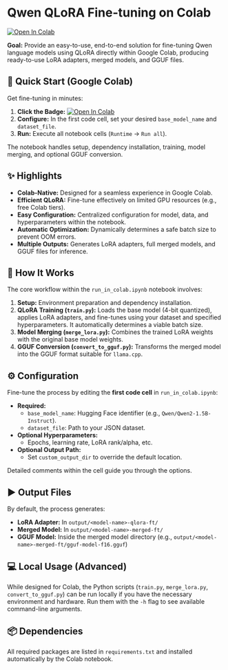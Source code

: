 # Qwen QLoRA Fine-tuning on Colab

[![Open In Colab](https://colab.research.google.com/assets/colab-badge.svg)](https://colab.research.google.com/github/shuakami/echoheart_demo/blob/master/run_in_colab.ipynb)

**Goal:** Provide an easy-to-use, end-to-end solution for fine-tuning Qwen language models using QLoRA directly within Google Colab, producing ready-to-use LoRA adapters, merged models, and GGUF files.

## 🚀 Quick Start (Google Colab)

Get fine-tuning in minutes:

1.  **Click the Badge:** [![Open In Colab](https://colab.research.google.com/assets/colab-badge.svg)](https://colab.research.google.com/github/shuakami/echoheart_demo/blob/master/run_in_colab.ipynb)
2.  **Configure:** In the first code cell, set your desired `base_model_name` and `dataset_file`.
3.  **Run:** Execute all notebook cells (`Runtime` -> `Run all`).

The notebook handles setup, dependency installation, training, model merging, and optional GGUF conversion.

## ✨ Highlights

- **Colab-Native:** Designed for a seamless experience in Google Colab.
- **Efficient QLoRA:** Fine-tune effectively on limited GPU resources (e.g., free Colab tiers).
- **Easy Configuration:** Centralized configuration for model, data, and hyperparameters within the notebook.
- **Automatic Optimization:** Dynamically determines a safe batch size to prevent OOM errors.
- **Multiple Outputs:** Generates LoRA adapters, full merged models, and GGUF files for inference.

## 🔧 How It Works

The core workflow within the `run_in_colab.ipynb` notebook involves:

1.  **Setup:** Environment preparation and dependency installation.
2.  **QLoRA Training (`train.py`):** Loads the base model (4-bit quantized), applies LoRA adapters, and fine-tunes using your dataset and specified hyperparameters. It automatically determines a viable batch size.
3.  **Model Merging (`merge_lora.py`):** Combines the trained LoRA weights with the original base model weights.
4.  **GGUF Conversion (`convert_to_gguf.py`):** Transforms the merged model into the GGUF format suitable for `llama.cpp`.

## ⚙️ Configuration

Fine-tune the process by editing the **first code cell** in `run_in_colab.ipynb`:

- **Required:**
  - `base_model_name`: Hugging Face identifier (e.g., `Qwen/Qwen2-1.5B-Instruct`).
  - `dataset_file`: Path to your JSON dataset.
- **Optional Hyperparameters:**
  - Epochs, learning rate, LoRA rank/alpha, etc.
- **Optional Output Path:**
  - Set `custom_output_dir` to override the default location.

Detailed comments within the cell guide you through the options.

## ▶️ Output Files

By default, the process generates:

- **LoRA Adapter:** In `output/<model-name>-qlora-ft/`
- **Merged Model:** In `output/<model-name>-merged-ft/`
- **GGUF Model:** Inside the merged model directory (e.g., `output/<model-name>-merged-ft/gguf-model-f16.gguf`)

## 💻 Local Usage (Advanced)

While designed for Colab, the Python scripts (`train.py`, `merge_lora.py`, `convert_to_gguf.py`) can be run locally if you have the necessary environment and hardware. Run them with the `-h` flag to see available command-line arguments.

## 📦 Dependencies

All required packages are listed in `requirements.txt` and installed automatically by the Colab notebook.
